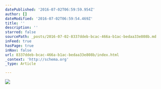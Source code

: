 ```yaml
---
datePublished: '2016-07-02T06:59:59.954Z'
author: []
dateModified: '2016-07-02T06:59:54.469Z'
title: ''
description: ''
starred: false
sourcePath: _posts/2016-07-02-8337ddeb-bcac-466a-b1ac-bedaa33e808b.md
inFeed: true
hasPage: true
inNav: false
url: 8337ddeb-bcac-466a-b1ac-bedaa33e808b/index.html
_context: 'http://schema.org'
_type: Article

---
```

![](https://the-grid-user-content.s3-us-west-2.amazonaws.com/d72a3077-03eb-417b-a6bf-976dd49306e2.jpg)